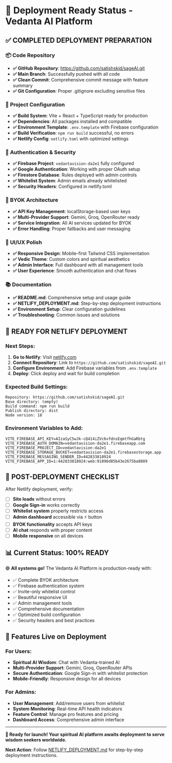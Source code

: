# 🎉 Deployment Ready Status - Vedanta AI Platform

## ✅ COMPLETED DEPLOYMENT PREPARATION

### 📦 **Code Repository**
- **✅ GitHub Repository**: https://github.com/satishskid/sageAI.git
- **✅ Main Branch**: Successfully pushed with all code
- **✅ Clean Commit**: Comprehensive commit message with feature summary
- **✅ Git Configuration**: Proper .gitignore excluding sensitive files

### 🔧 **Project Configuration**
- **✅ Build System**: Vite + React + TypeScript ready for production
- **✅ Dependencies**: All packages installed and compatible
- **✅ Environment Template**: `.env.template` with Firebase configuration
- **✅ Build Verification**: `npm run build` successful, no errors
- **✅ Netlify Config**: `netlify.toml` with optimized settings

### 🔐 **Authentication & Security**
- **✅ Firebase Project**: `vedantavision-da2e1` fully configured
- **✅ Google Authentication**: Working with proper OAuth setup
- **✅ Firestore Database**: Rules deployed with admin controls
- **✅ Whitelist System**: Admin emails already whitelisted
- **✅ Security Headers**: Configured in netlify.toml

### 🔑 **BYOK Architecture**
- **✅ API Key Management**: localStorage-based user keys
- **✅ Multi-Provider Support**: Gemini, Groq, OpenRouter ready
- **✅ Service Integration**: All AI services updated for BYOK
- **✅ Error Handling**: Proper fallbacks and user messaging

### 🎨 **UI/UX Polish**
- **✅ Responsive Design**: Mobile-first Tailwind CSS implementation
- **✅ Vedic Theme**: Custom colors and spiritual aesthetics
- **✅ Admin Interface**: Full dashboard with all management tools
- **✅ User Experience**: Smooth authentication and chat flows

### 📚 **Documentation**
- **✅ README.md**: Comprehensive setup and usage guide
- **✅ NETLIFY_DEPLOYMENT.md**: Step-by-step deployment instructions
- **✅ Environment Setup**: Clear configuration guidelines
- **✅ Troubleshooting**: Common issues and solutions

## 🚀 **READY FOR NETLIFY DEPLOYMENT**

### Next Steps:
1. **Go to Netlify**: Visit [netlify.com](https://netlify.com)
2. **Connect Repository**: Link to `https://github.com/satishskid/sageAI.git`
3. **Configure Environment**: Add Firebase variables from `.env.template`
4. **Deploy**: Click deploy and wait for build completion

### Expected Build Settings:
```
Repository: https://github.com/satishskid/sageAI.git
Base directory: (empty)
Build command: npm run build
Publish directory: dist
Node version: 18
```

### Environment Variables to Add:
```
VITE_FIREBASE_API_KEY=AIzaSyC5wJk-cQ414iZVc6vfdnsEqmtfhGaRbtg
VITE_FIREBASE_AUTH_DOMAIN=vedantavision-da2e1.firebaseapp.com
VITE_FIREBASE_PROJECT_ID=vedantavision-da2e1
VITE_FIREBASE_STORAGE_BUCKET=vedantavision-da2e1.firebasestorage.app
VITE_FIREBASE_MESSAGING_SENDER_ID=442833818924
VITE_FIREBASE_APP_ID=1:442833818924:web:91896d85b43e2675ba8889
```

## 🎯 **POST-DEPLOYMENT CHECKLIST**

After Netlify deployment, verify:

- [ ] **Site loads** without errors
- [ ] **Google Sign-in** works correctly
- [ ] **Whitelist system** properly restricts access
- [ ] **Admin dashboard** accessible via ⚡ button
- [ ] **BYOK functionality** accepts API keys
- [ ] **AI chat** responds with proper content
- [ ] **Mobile responsive** on all devices

## 📊 **Current Status: 100% READY**

🟢 **All systems go!** The Vedanta AI Platform is production-ready with:

- ✅ Complete BYOK architecture
- ✅ Firebase authentication system
- ✅ Invite-only whitelist control
- ✅ Beautiful responsive UI
- ✅ Admin management tools
- ✅ Comprehensive documentation
- ✅ Optimized build configuration
- ✅ Security headers and best practices

## 🌟 **Features Live on Deployment**

### For Users:
- **Spiritual AI Wisdom**: Chat with Vedanta-trained AI
- **Multi-Provider Support**: Gemini, Groq, OpenRouter APIs
- **Secure Authentication**: Google Sign-in with whitelist protection
- **Mobile-Friendly**: Responsive design for all devices

### For Admins:
- **User Management**: Add/remove users from whitelist
- **System Monitoring**: Real-time API health indicators
- **Feature Control**: Manage pro features and pricing
- **Dashboard Access**: Comprehensive admin interface

---

**🚀 Ready for launch! Your spiritual AI platform awaits deployment to serve wisdom seekers worldwide.**

**Next Action**: Follow [NETLIFY_DEPLOYMENT.md](./NETLIFY_DEPLOYMENT.md) for step-by-step deployment instructions.
